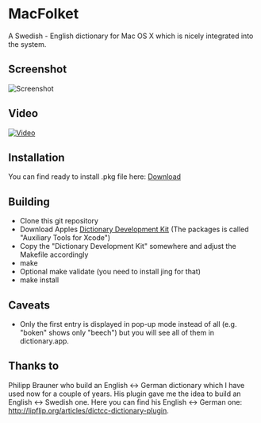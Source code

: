 MacFolket
=========

A Swedish - English dictionary for Mac OS X which is nicely integrated into the system.


Screenshot
----------

![Screenshot](http://loessl.org/projekte/macfolket/images/svendict.jpg)


Video
-----

[![Video](http://img.youtube.com/vi/gWR_BvioaVw/0.jpg)](http://youtu.be/gWR_BvioaVw "This video shows the installation")


Installation
------------

You can find ready to install .pkg file here: [Download](http://code.google.com/p/macfolket/downloads/list)


Building
--------

- Clone this git repository
- Download Apples [Dictionary Development Kit](https://developer.apple.com/downloads/) (The packages is called "Auxiliary Tools for Xcode")
- Copy the "Dictionary Development Kit" somewhere and adjust the Makefile accordingly
- make
- Optional make validate (you need to install jing for that)
- make install


Caveats
-------

- Only the first entry is displayed in pop-up mode instead of all (e.g. "boken" shows only "beech") but you will see all of them in dictionary.app.


Thanks to
---------

Philipp Brauner who build an English <-> German dictionary which I have used now for a couple of years. His plugin gave me the idea to build an English <-> Swedish one.
Here you can find his English <-> German one: http://lipflip.org/articles/dictcc-dictionary-plugin.

